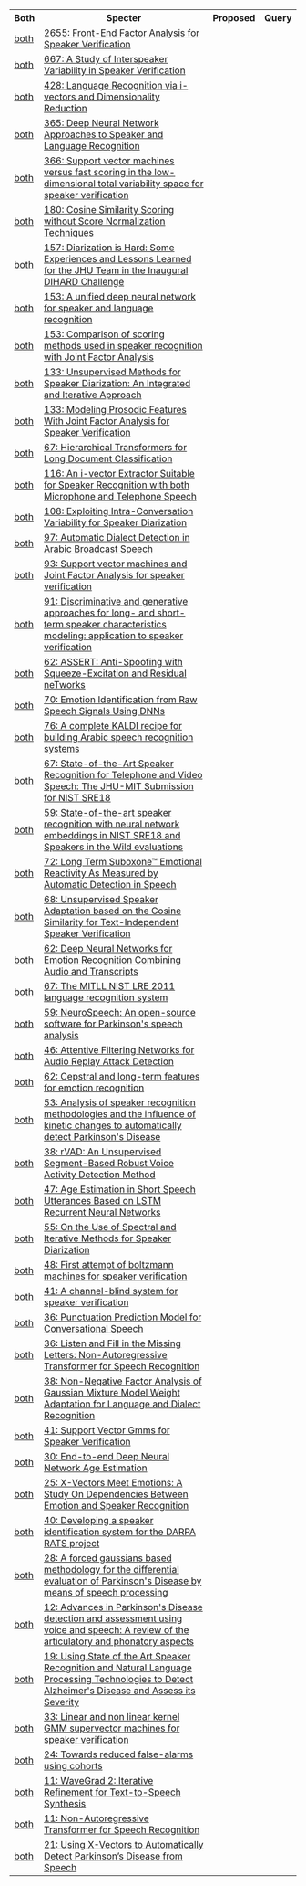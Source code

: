 <html><table><tr>
<th>Both</th>
<th>Specter</th>
<th>Proposed</th>
<th>Query</th>
</tr>
<tr>
<td><a href="both/41754.md">both</a></td>
<td><a href="https://www.semanticscholar.org/paper/40e8d23231469e6495d3e06086e64df93e9dcfa0">2655: Front-End Factor Analysis for Speaker Verification</a></td>
</tr>
<tr>
<td><a href="both/9156082.md">both</a></td>
<td><a href="https://www.semanticscholar.org/paper/eaad1dc7142cf33fef94438c931bd40741a2e74a">667: A Study of Interspeaker Variability in Speaker Verification</a></td>
</tr>
<tr>
<td><a href="both/6561231.md">both</a></td>
<td><a href="https://www.semanticscholar.org/paper/7177be81b6be82112a26e0633bb7aa899d6233f5">428: Language Recognition via i-vectors and Dimensionality Reduction</a></td>
</tr>
<tr>
<td><a href="both/5707307.md">both</a></td>
<td><a href="https://www.semanticscholar.org/paper/e7106a7ac5eb3ecd51a3245d9cd7e6ad73cb8f29">365: Deep Neural Network Approaches to Speaker and Language Recognition</a></td>
</tr>
<tr>
<td><a href="both/27322276.md">both</a></td>
<td><a href="https://www.semanticscholar.org/paper/a69c34076de67bf891d4f26a4c494f4e71ab2288">366: Support vector machines versus fast scoring in the low-dimensional total variability space for speaker verification</a></td>
</tr>
<tr>
<td><a href="both/971689.md">both</a></td>
<td><a href="https://www.semanticscholar.org/paper/f558f5aa0974973964052d7710f9a4e2d51e9cd7">180: Cosine Similarity Scoring without Score Normalization Techniques</a></td>
</tr>
<tr>
<td><a href="both/52187418.md">both</a></td>
<td><a href="https://www.semanticscholar.org/paper/cf6352c789ab51320fa7ca9b1440c685b57fd769">157: Diarization is Hard: Some Experiences and Lessons Learned for the JHU Team in the Inaugural DIHARD Challenge</a></td>
</tr>
<tr>
<td><a href="both/2650546.md">both</a></td>
<td><a href="https://www.semanticscholar.org/paper/cf4177ae06e4cd030e62ccaded5a661bd0eac6be">153: A unified deep neural network for speaker and language recognition</a></td>
</tr>
<tr>
<td><a href="both/8080143.md">both</a></td>
<td><a href="https://www.semanticscholar.org/paper/fdb787710f799c4f326768de144e89b6bb599451">153: Comparison of scoring methods used in speaker recognition with Joint Factor Analysis</a></td>
</tr>
<tr>
<td><a href="both/10269290.md">both</a></td>
<td><a href="https://www.semanticscholar.org/paper/6de99515ff86b42abb1107f920109cbee6037f81">133: Unsupervised Methods for Speaker Diarization: An Integrated and Iterative Approach</a></td>
</tr>
<tr>
<td><a href="both/6238206.md">both</a></td>
<td><a href="https://www.semanticscholar.org/paper/2b1f94360c08585e6989426e40a5fe8ff8a1b9a9">133: Modeling Prosodic Features With Joint Factor Analysis for Speaker Verification</a></td>
</tr>
<tr>
<td><a href="both/204852089.md">both</a></td>
<td><a href="https://www.semanticscholar.org/paper/46b3ba0f3cb8340bc94f26e0fdf6dc4e38f68948">67: Hierarchical Transformers for Long Document Classification</a></td>
</tr>
<tr>
<td><a href="both/874532.md">both</a></td>
<td><a href="https://www.semanticscholar.org/paper/ecd40f2b52a06fe2de2f612e6028d219225247e8">116: An i-vector Extractor Suitable for Speaker Recognition with both Microphone and Telephone Speech</a></td>
</tr>
<tr>
<td><a href="both/14221432.md">both</a></td>
<td><a href="https://www.semanticscholar.org/paper/b275a18d895be3b4de2bc5ded6e2e0603ac43c84">108: Exploiting Intra-Conversation Variability for Speaker Diarization</a></td>
</tr>
<tr>
<td><a href="both/5915161.md">both</a></td>
<td><a href="https://www.semanticscholar.org/paper/22d832ed53acdbedcabc9fd7470ba21fbd8a18db">97: Automatic Dialect Detection in Arabic Broadcast Speech</a></td>
</tr>
<tr>
<td><a href="both/9905329.md">both</a></td>
<td><a href="https://www.semanticscholar.org/paper/78d5ff04597f5bbb1962d92fd380c19c778d5f6b">93: Support vector machines and Joint Factor Analysis for speaker verification</a></td>
</tr>
<tr>
<td><a href="both/60594864.md">both</a></td>
<td><a href="https://www.semanticscholar.org/paper/1e77d707448609fb5ca4c9e14eed1fe0fb984378">91: Discriminative and generative approaches for long- and short-term speaker characteristics modeling: application to speaker verification</a></td>
</tr>
<tr>
<td><a href="both/91184432.md">both</a></td>
<td><a href="https://www.semanticscholar.org/paper/48ae745189239c05b41cceccfbecca138e4c2980">62: ASSERT: Anti-Spoofing with Squeeze-Excitation and Residual neTworks</a></td>
</tr>
<tr>
<td><a href="both/52189478.md">both</a></td>
<td><a href="https://www.semanticscholar.org/paper/adea6f4107ae7a03048b6e3f6d47b93a9f3c2707">70: Emotion Identification from Raw Speech Signals Using DNNs</a></td>
</tr>
<tr>
<td><a href="both/245893.md">both</a></td>
<td><a href="https://www.semanticscholar.org/paper/f33cbf94fdd1817c94f33267b853b24f8b4f28cc">76: A complete KALDI recipe for building Arabic speech recognition systems</a></td>
</tr>
<tr>
<td><a href="both/202895157.md">both</a></td>
<td><a href="https://www.semanticscholar.org/paper/2d198d5209b9f144378ff1f86ce8bfc36249669e">67: State-of-the-Art Speaker Recognition for Telephone and Video Speech: The JHU-MIT Submission for NIST SRE18</a></td>
</tr>
<tr>
<td><a href="both/208098525.md">both</a></td>
<td><a href="https://www.semanticscholar.org/paper/5cdc7e9bd040d11bafc5aa39642b1630bb5ec637">59: State-of-the-art speaker recognition with neural network embeddings in NIST SRE18 and Speakers in the Wild evaluations</a></td>
</tr>
<tr>
<td><a href="both/4120476.md">both</a></td>
<td><a href="https://www.semanticscholar.org/paper/ac2756e965e20d40b1a979c2d2d82e7a8b15960d">72: Long Term Suboxone™ Emotional Reactivity As Measured by Automatic Detection in Speech</a></td>
</tr>
<tr>
<td><a href="both/6050556.md">both</a></td>
<td><a href="https://www.semanticscholar.org/paper/7a98bf307e4500b022b66928e504aedfb2efde3a">68: Unsupervised Speaker Adaptation based on the Cosine Similarity for Text-Independent Speaker Verification</a></td>
</tr>
<tr>
<td><a href="both/52188103.md">both</a></td>
<td><a href="https://www.semanticscholar.org/paper/75b2843539dc8567b1502a19b3788adf6a015eb6">62: Deep Neural Networks for Emotion Recognition Combining Audio and Transcripts</a></td>
</tr>
<tr>
<td><a href="both/51880506.md">both</a></td>
<td><a href="https://www.semanticscholar.org/paper/6c8844758f2c690905231c3728a83ed21a1e6cdb">67: The MITLL NIST LRE 2011 language recognition system</a></td>
</tr>
<tr>
<td><a href="both/44116329.md">both</a></td>
<td><a href="https://www.semanticscholar.org/paper/2b2f10ffb9b25b8fbc5a4d9c2ac4cd23b1cc0531">59: NeuroSpeech: An open-source software for Parkinson's speech analysis</a></td>
</tr>
<tr>
<td><a href="both/53109997.md">both</a></td>
<td><a href="https://www.semanticscholar.org/paper/f9a8ffe3778f4962de63d1153d5041722a7eba81">46: Attentive Filtering Networks for Audio Replay Attack Detection</a></td>
</tr>
<tr>
<td><a href="both/16959294.md">both</a></td>
<td><a href="https://www.semanticscholar.org/paper/6c08613344e993026dafd3e57f64c4d1cfaeeca7">62: Cepstral and long-term features for emotion recognition</a></td>
</tr>
<tr>
<td><a href="both/205710736.md">both</a></td>
<td><a href="https://www.semanticscholar.org/paper/e1ed45247074aafc0fed0b1c7253a3e96785b583">53: Analysis of speaker recognition methodologies and the influence of kinetic changes to automatically detect Parkinson's Disease</a></td>
</tr>
<tr>
<td><a href="both/182952876.md">both</a></td>
<td><a href="https://www.semanticscholar.org/paper/72eb5f52049ac2277a6d2502e8d88a34a5fcb4b8">38: rVAD: An Unsupervised Segment-Based Robust Voice Activity Detection Method</a></td>
</tr>
<tr>
<td><a href="both/13722444.md">both</a></td>
<td><a href="https://www.semanticscholar.org/paper/4fb40940a0814125c72ef7dfc18390f64521efa4">47: Age Estimation in Short Speech Utterances Based on LSTM Recurrent Neural Networks</a></td>
</tr>
<tr>
<td><a href="both/9276527.md">both</a></td>
<td><a href="https://www.semanticscholar.org/paper/ca3b612997a995ea8290171e9137ad1a498d55e0">55: On the Use of Spectral and Iterative Methods for Speaker Diarization</a></td>
</tr>
<tr>
<td><a href="both/16309520.md">both</a></td>
<td><a href="https://www.semanticscholar.org/paper/e26525f72ec7bbc3780b87c964ce700a8b84a157">48: First attempt of boltzmann machines for speaker verification</a></td>
</tr>
<tr>
<td><a href="both/2657771.md">both</a></td>
<td><a href="https://www.semanticscholar.org/paper/cb4a59ec9aded8a1cb1e0ad37d5a6bc331c24860">41: A channel-blind system for speaker verification</a></td>
</tr>
<tr>
<td><a href="both/49558658.md">both</a></td>
<td><a href="https://www.semanticscholar.org/paper/740f94e0325b67e6ff5efba0f5112c977e21a75a">36: Punctuation Prediction Model for Conversational Speech</a></td>
</tr>
<tr>
<td><a href="both/214802613.md">both</a></td>
<td><a href="https://www.semanticscholar.org/paper/2de8019fd7d04e3d1305d5efaeeb591f0d966550">36: Listen and Fill in the Missing Letters: Non-Autoregressive Transformer for Speech Recognition</a></td>
</tr>
<tr>
<td><a href="both/14862931.md">both</a></td>
<td><a href="https://www.semanticscholar.org/paper/2cbe0543896fe11034866ac48b7cc7426026c5de">38: Non-Negative Factor Analysis of Gaussian Mixture Model Weight Adaptation for Language and Dialect Recognition</a></td>
</tr>
<tr>
<td><a href="both/8130876.md">both</a></td>
<td><a href="https://www.semanticscholar.org/paper/6c933769c98f0207c98b65d9e0943827e6b903b9">41: Support Vector Gmms for Speaker Verification</a></td>
</tr>
<tr>
<td><a href="both/52192343.md">both</a></td>
<td><a href="https://www.semanticscholar.org/paper/c936edddcb803b9eb065b6128c6d0e28d5234db1">30: End-to-end Deep Neural Network Age Estimation</a></td>
</tr>
<tr>
<td><a href="both/211083028.md">both</a></td>
<td><a href="https://www.semanticscholar.org/paper/1441844ecd0e0dc33a4edf3eb48f0b06de9293ec">25: X-Vectors Meet Emotions: A Study On Dependencies Between Emotion and Speaker Recognition</a></td>
</tr>
<tr>
<td><a href="both/1791325.md">both</a></td>
<td><a href="https://www.semanticscholar.org/paper/f00bea11eed756c3ae90dae416945d8708155caf">40: Developing a speaker identification system for the DARPA RATS project</a></td>
</tr>
<tr>
<td><a href="both/56486339.md">both</a></td>
<td><a href="https://www.semanticscholar.org/paper/56b464d01ac9f516e7078426327e31833010205c">28: A forced gaussians based methodology for the differential evaluation of Parkinson's Disease by means of speech processing</a></td>
</tr>
<tr>
<td><a href="both/233261144.md">both</a></td>
<td><a href="https://www.semanticscholar.org/paper/e05b3799939621e0dd12cfe2a10f21788c6f4293">12: Advances in Parkinson's Disease detection and assessment using voice and speech: A review of the articulatory and phonatory aspects</a></td>
</tr>
<tr>
<td><a href="both/226203271.md">both</a></td>
<td><a href="https://www.semanticscholar.org/paper/4c25acf91e0b0b475e69cb9ab9f0041d16bc7c7d">19: Using State of the Art Speaker Recognition and Natural Language Processing Technologies to Detect Alzheimer's Disease and Assess its Severity</a></td>
</tr>
<tr>
<td><a href="both/13135224.md">both</a></td>
<td><a href="https://www.semanticscholar.org/paper/dd1bf841502e5780102f0382fe749a3fe6f94e19">33: Linear and non linear kernel GMM supervector machines for speaker verification</a></td>
</tr>
<tr>
<td><a href="both/6146108.md">both</a></td>
<td><a href="https://www.semanticscholar.org/paper/a104c3ab6ea90756551998aa5100066abb6c9ed6">24: Towards reduced false-alarms using cohorts</a></td>
</tr>
<tr>
<td><a href="both/235458124.md">both</a></td>
<td><a href="https://www.semanticscholar.org/paper/10ae9a3d1e0874a50820766bd414f98e095cdd8a">11: WaveGrad 2: Iterative Refinement for Text-to-Speech Synthesis</a></td>
</tr>
<tr>
<td><a href="both/231715684.md">both</a></td>
<td><a href="https://www.semanticscholar.org/paper/737aff546a9112127d7a13a5b835e27a6e1e935e">11: Non-Autoregressive Transformer for Speech Recognition</a></td>
</tr>
<tr>
<td><a href="both/216471277.md">both</a></td>
<td><a href="https://www.semanticscholar.org/paper/fe52caa985bcf9ad5f2789ddcd1adeaa21a1740e">21: Using X-Vectors to Automatically Detect Parkinson’s Disease from Speech</a></td>
</tr>
</table></html>
